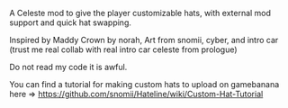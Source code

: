A Celeste mod to give the player customizable hats, with external mod support and quick hat swapping.

Inspired by Maddy Crown by norah, Art from snomii, cyber, and intro car (trust me real collab with real intro car celeste from prologue)

Do not read my code it is awful.

You can find a tutorial for making custom hats to upload on gamebanana here => https://github.com/snomii/Hateline/wiki/Custom-Hat-Tutorial
